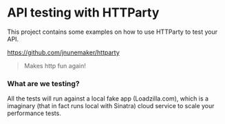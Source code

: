 # API testing with HTTParty

This project contains some examples on how to use HTTParty to test your API.

https://github.com/jnunemaker/httparty
>Makes http fun again!

### What are we testing?

All the tests will run against a local fake app (Loadzilla.com), which is a imaginary (that in fact runs local with Sinatra) cloud service to scale your performance tests.
